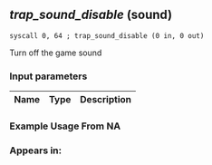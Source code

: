 ## *trap_sound_disable* (sound)

`syscall 0, 64 ; trap_sound_disable (0 in, 0 out)`

Turn off the game sound

### Input parameters
| Name | Type | Description
|------|------|------------


### Example Usage From NA



### Appears in:



